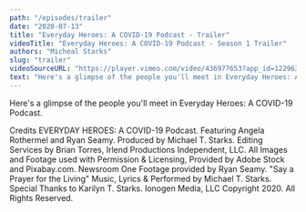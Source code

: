 ```yaml
---
path: "/episodes/trailer"
date: "2020-07-13"
title: "Everyday Heroes: A COVID-19 Podcast - Trailer"
videoTitle: "Everyday Heroes: A COVID-19 Podcast - Season 1 Trailer"
authors: "Micheal Starks"
slug: "trailer"
videoSourceURL: "https://player.vimeo.com/video/436977653?app_id=122963"
text: "Here's a glimpse of the people you'll meet in Everyday Heroes: A COVID-19 Podcast." 
---
```


Here's a glimpse of the people you'll meet in Everyday Heroes: A COVID-19 Podcast.

Credits
EVERYDAY HEROES: A COVID-19 Podcast. Featuring Angela Rothermel and Ryan Seamy. Produced by Michael T. Starks. Editing Services by Brian Torres, Irlend Productions Independent, LLC. All Images and Footage used with Permission & Licensing, Provided by Adobe Stock and Pixabay.com. Newsroom One Footage provided by Ryan Seamy. "Say a Prayer for the Living" Music, Lyrics & Performed by Michael T. Starks. Special Thanks to Karilyn T. Starks. Ionogen Media, LLC Copyright 2020. All Rights Reserved.
